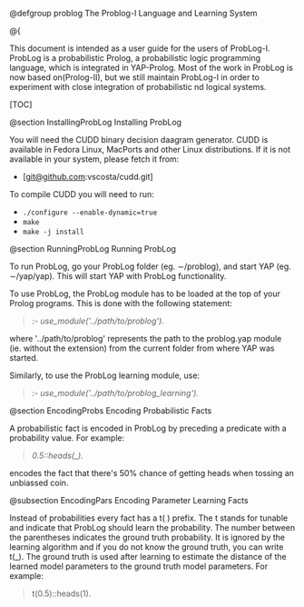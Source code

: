 @defgroup problog The Problog-I Language and Learning System 

@{

This document is intended as a user guide for the users of ProbLog-I.
ProbLog is a probabilistic Prolog, a probabilistic logic programming
language, which is integrated in YAP-Prolog. Most of the work in ProbLog is now based on(Prolog-II), but we still maintain ProbLog-I in order to experiment with close integration of probabilistic nd logical systems.

[TOC]

@section InstallingProbLog Installing ProbLog


You will need the CUDD binary decision daagram generator. CUDD is available in Fedora Linux, MacPorts and other Linux distributions. If it is not available in your system, please fetch it from:

- [git@github.com:vscosta/cudd.git]

To compile CUDD you will need to run:

- `./configure --enable-dynamic=true`
- `make`
- `make -j install`

@section RunningProbLog Running ProbLog

To run ProbLog, go your ProbLog folder (eg. $\sim$/problog), and start
YAP (eg. $\sim$/yap/yap). This will start YAP with ProbLog
functionality.

To use ProbLog, the ProbLog module has to be loaded at the top of your
Prolog programs. This is done with the following statement:

> *:- use_module('../path/to/problog').*

where '../path/to/problog' represents the path to the problog.yap module
(ie. without the extension) from the current folder from where YAP was
started.



Similarly, to use the ProbLog learning module, use:

> *:- use_module('../path/to/problog_learning').*

@section EncodingProbs Encoding Probabilistic Facts

A probabilistic fact is encoded in ProbLog by preceding a predicate with
a probability value. For example:

> *0.5::heads(_).*

encodes the fact that there's 50% chance of getting heads when tossing
an unbiassed coin.

@subsection EncodingPars  Encoding Parameter Learning Facts

Instead of probabilities every fact has a t( ) prefix. The t stands for
tunable and indicate that ProbLog should learn the probability. The
number between the parentheses indicates the ground truth probability.
It is ignored by the learning algorithm and if you do not know the
ground truth, you can write t(_). The ground truth is used after
learning to estimate the distance of the learned model parameters to the
ground truth model parameters. For example:

> t(0.5)::heads(1).


